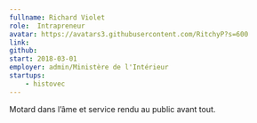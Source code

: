 ```yaml
---
fullname: Richard Violet
role:  Intrapreneur
avatar: https://avatars3.githubusercontent.com/RitchyP?s=600
link:
github:
start: 2018-03-01
employer: admin/Ministère de l'Intérieur
startups:
    - histovec
---
```


Motard dans l’âme et service rendu au public avant tout.
